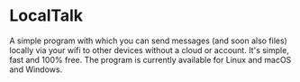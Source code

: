 # LocalTalk
A simple program with which you can send messages (and soon also files) locally via your wifi to other devices without a cloud or account. It's simple, fast and 100% free.
The program is currently available for Linux and macOS and Windows.

